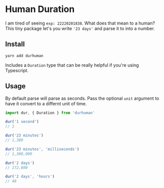 # Human Duration

I am tired of seeing `exp: 22220201838`. What does that mean to a human? This tiny package let's you write `'23 days'` and parse it to into a number.

## Install

```
yarn add durhuman
```

Includes a `Duration` type that can be really helpful if you're using Typescript.

## Usage

By default parse will parse as seconds. Pass the optional `unit` argument
to have it convert to a differnt unit of time.

```ts
import dur, { Duration } from 'durhuman'

dur('1 second')
// 1

dur('23 minutes')
// 1,380

dur('23 minutes', 'milliseconds')
// 1,380,000

dur('2 days')
// 172,800

dur('2 days', 'hours')
// 48
```
